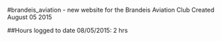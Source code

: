 #brandeis_aviation - new website for the Brandeis Aviation Club
Created August 05 2015

##Hours logged to date
08/05/2015: 2 hrs
